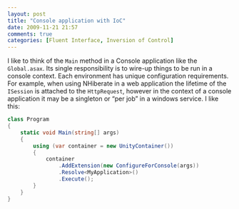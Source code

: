 ```yaml
---
layout: post
title: "Console application with IoC"
date: 2009-11-21 21:57
comments: true
categories: [Fluent Interface, Inversion of Control]
---
```


I like to think of the `Main` method in a Console application like the `Global.asax`. Its single responsibility is to wire-up things to be run in a console context. Each environment has unique configuration requirements. For example, when using NHiberate in a web application the lifetime of the `ISession` is attached to the `HttpRequest`, however in the context of a console application it may be a singleton or “per job” in a windows service. I like this:

``` c#
class Program
{
    static void Main(string[] args)
    {
        using (var container = new UnityContainer())
        {
            container
                .AddExtension(new ConfigureForConsole(args))
                .Resolve<MyApplication>()
                .Execute();
        }
    }
}
```